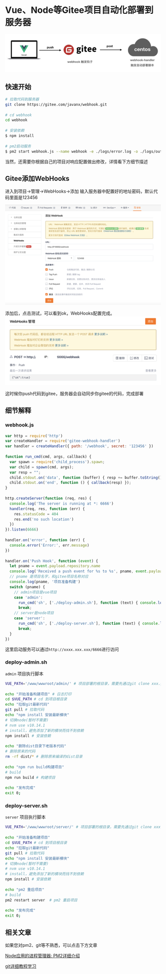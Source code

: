 # Vue、Node等Gitee项目自动化部署到服务器

![](./gitee-webhooks.jpeg)

## 快速开始
```bash
# 拉取代码到服务器
git clone https://gitee.com/javanx/webhook.git

# cd webhook
cd webhook

# 安装依赖
$ npm install

# pm2启动服务
$ pm2 start webhook.js --name webhook -e ./logs/error.log -o ./logs/out.log
```

当然，还需要你根据自己的项目对响应配置做出修改，详情看下方细节描述

## Gitee添加WebHooks

进入到项目->管理->WebHooks->添加
输入服务器中配置好的地址密码，默认代码里面是123456

![](./gitee-webhook-config.73586228.png)

添加后，点击测试，可以看到ok，WebHooks配置完成。
![](./gitee-webhook-config-test.72f3fac8.png)


这时候你push代码到gitee，服务器会自动同步你gitee的代码，完成部署

## 细节解释
### webhook.js
```javascript
var http = require('http')
var createHandler = require('gitee-webhook-handler')
var handler = createHandler({ path: '/webhook', secret: '123456' })

function run_cmd(cmd, args, callback) {
  var spawn = require('child_process').spawn;
  var child = spawn(cmd, args);
  var resp = "";
  child.stdout.on('data', function (buffer) { resp += buffer.toString(); });
  child.stdout.on('end', function () { callback(resp) });
}

http.createServer(function (req, res) {
  console.log('The server is running at *: 6666')
  handler(req, res, function (err) {
    res.statusCode = 404
    res.end('no such location')
  })
}).listen(6666)

handler.on('error', function (err) {
  console.error('Error:', err.message)
})

handler.on('Push Hook', function (event) {
  let pname = event.payload.repository.name
  console.log('Received a push event for %s to %s', pname, event.payload.ref);
  // pname 是项目名字，和gitee项目名称对应
  console.log(pname, '项目准备构建')
  switch (pname) {
    // admin项目是vue项目
    case 'admin': 
      run_cmd('sh', ['./deploy-admin.sh'], function (text) { console.log(text) });// 需要执>行的脚本位置
      break;
    // server是node项目
    case 'server':
      run_cmd('sh', ['./deploy-server.sh'], function (text) { console.log(text) });// 需要执>行的脚本位置
      break;
  }
})
```

这里启动服务可以通过`http://xxxx.xxx.xxx/6666`进行访问

### deploy-admin.sh
`admin` 项目执行脚本

```bash
VUE_PATH='/www/wwwroot/admin/' # 项目部署的根目录，需要先通过git clone xxx.git admin是项目名称

echo "开始准备构建项目" # 日志打印
cd $VUE_PATH # cd 到项目根目录
echo "拉取git最新代码"
git pull # 拉取代码
echo "npm install 安装最新模块"
# 切换node(暂时不需要)
# nvm use v10.14.1
# install，避免添加了新的模块而找不到依赖
npm install # 安装依赖

echo "删除dist目录下老版本代码"
# 删除原来的代码
rm -rf dist/* # 删除原来编译的dist目录

echo "npm run build构建项目"
# build
npm run build # 构建项目

echo "发布完成"
exit 0;
```

### deploy-server.sh
`server` 项目执行脚本
```bash
VUE_PATH='/www/wwwroot/server/' # 项目部署的根目录，需要先通过git clone xxx.git server是项目名称

echo "开始准备构建项目"
cd $VUE_PATH # cd 到项目根目录
echo "拉取git最新代码"
git pull # 拉取代码
echo "npm install 安装最新模块"
# 切换node(暂时不需要)
# nvm use v10.14.1
# install，避免添加了新的模块而找不到依赖
npm install # 安装依赖

echo "pm2 重启项目"
# build
pm2 restart server  # pm2 重启项目

echo "发布完成"
exit 0;
```

## 相关文章
如果您对pm2、git等不熟悉，可以点击下方文章

[Node应用的进程管理器: PM2详细介绍](https://www.javanx.cn/20190520/node-pm2/)

[git详细教程学习](https://www.javanx.cn/tag/git/)